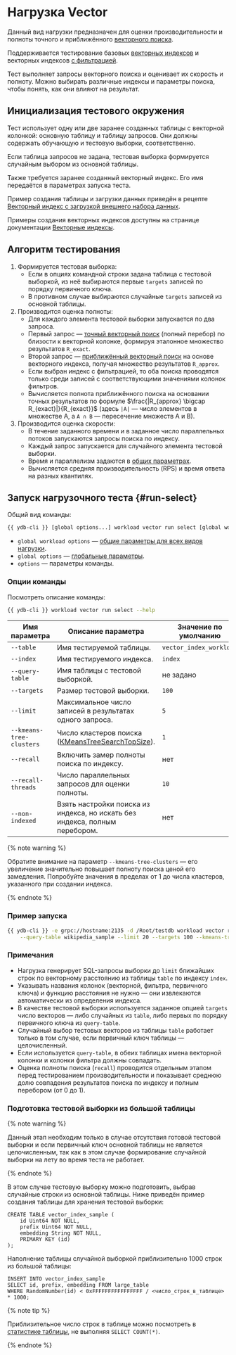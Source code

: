 # Нагрузка Vector

Данный вид нагрузки предназначен для оценки производительности и полноты точного и приближённого [векторного поиска](../../concepts/vector_search.md).

Поддерживается тестирование базовых [векторных индексов](../../yql/reference/syntax/create_table/vector_index.md) и векторных индексов [с фильтрацией](../../yql/reference/syntax/create_table/vector_index.md#filtered).

Тест выполняет запросы векторного поиска и оценивает их скорость и полноту. Можно выбирать различные индексы и параметры поиска, чтобы понять, как они влияют на результат.

## Инициализация тестового окружения

Тест использует одну или две заранее созданных таблицы с векторной колонкой: основную таблицу и таблицу запросов. Они должны содержать обучающую и тестовую выборки, соответственно.

Если таблица запросов не задана, тестовая выборка формируется случайным выбором из основной таблицы.

Также требуется заранее созданный векторный индекс. Его имя передаётся в параметрах запуска теста.

Пример создания таблицы и загрузки данных приведён в рецепте [Векторный индекс с загрузкой внешнего набора данных](../../recipes/vector-search/vector-index-with-prepared-dataset.md).

Примеры создания векторных индексов доступны на странице документации [Векторные индексы](../../dev/vector-indexes.md#types).

## Алгоритм тестирования

1. Формируется тестовая выборка:
   - Если в опциях командной строки задана таблица с тестовой выборкой, из неё выбираются первые `targets` записей по порядку первичного ключа.
   - В противном случае выбираются случайные `targets` записей из основной таблицы.
2. Производится оценка полноты:
   - Для каждого элемента тестовой выборки запускается по два запроса.
   - Первый запрос — [точный векторный поиск](../../concepts/vector_search.md#vector-search-exact) (полный перебор) по близости к векторной колонке, формируя эталонное множество результатов `R_exact`.
   - Второй запрос — [приближённый векторный поиск](../../concepts/vector_search.md#vector-search-index) на основе векторного индекса, получая множество результатов `R_approx`.
   - Если выбран индекс с фильтрацией, то оба поиска проводятся только среди записей с соответствующими значениями колонок фильтров.
   - Вычисляется полнота приближённого поиска на основании точных результатов по формуле $\frac{|R_{approx} \bigcap R_{exact}|}{R_{exact}}$ (здесь `|A|` — число элементов в множестве A, а `A ∩ B` — пересечение множеств A и B).
3. Производится оценка скорости:
   - В течение заданного времени и в заданное число параллельных потоков запускаются запросы поиска по индексу.
   - Каждый запрос запускается для случайного элемента тестовой выборки.
   - Время и параллелизм задаются в [общих параметрах](commands/workload/index.md#global_workload_options).
   - Вычисляется средняя производительность (RPS) и время ответа на разных квантилях.

## Запуск нагрузочного теста {#run-select}

Общий вид команды:

```bash
{{ ydb-cli }} [global options...] workload vector run select [global workload options...] [options...]
```

* `global workload options` — [общие параметры для всех видов нагрузки](commands/workload/index.md#global_workload_options).
* `global options` — [глобальные параметры](commands/global-options.md).
* `options` — параметры команды.

### Опции команды

Посмотреть описание команды:

```bash
{{ ydb-cli }} workload vector run select --help
```

Имя параметра              | Описание параметра                                       | Значение по умолчанию
---|---|---
`--table`                  | Имя тестируемой таблицы.                                 | `vector_index_workload`
`--index`                  | Имя тестируемого индекса.                                | `index`
`--query-table`            | Имя таблицы с тестовой выборкой.                         | не задано
`--targets`                | Размер тестовой выборки.                                 | `100`
`--limit`                  | Максимальное число записей в результатах одного запроса. | `5`
`--kmeans-tree-clusters`   | Число кластеров поиска ([KMeansTreeSearchTopSize](../../yql/reference/syntax/select/vector_index.md#kmeanstreesearchtopsize)). | `1`
`--recall`                 | Включить замер полноты поиска по индексу.                | нет
`--recall-threads`         | Число параллельных запросов для оценки полноты.          | `10`
`--non-indexed`            | Взять настройки поиска из индекса, но искать без индекса, полным перебором. | нет

{% note warning %}

Обратите внимание на параметр `--kmeans-tree-clusters` — его увеличение значительно повышает полноту поиска ценой его замедления. Попробуйте значения в пределах от 1 до числа кластеров, указанного при создании индекса.

{% endnote %}

### Пример запуска

```bash
{{ ydb-cli }} -e grpc://hostname:2135 -d /Root/testdb workload vector run select --table wikipedia --index idx_vector --limit 20 \
    --query-table wikipedia_sample --limit 20 --targets 100 --kmeans-tree-clusters 10 --recall
```

### Примечания

- Нагрузка генерирует SQL-запросы выборки до `limit` ближайших строк по векторному расстоянию из таблицы `table` по индексу `index`.
- Указывать названия колонок (векторной, фильтра, первичного ключа) и функцию расстояния не нужно — они извлекаются автоматически из определения индекса.
- В качестве тестовой выборки используется заданное опцией `targets` число векторов — либо случайных из `table`, либо первых по порядку первичного ключа из `query-table`.
- Случайный выбор тестовых векторов из таблицы `table` работает только в том случае, если первичный ключ таблицы — целочисленный.
- Если используется `query-table`, в обеих таблицах имена векторной колонки и колонки фильтра должны совпадать.
- Оценка полноты поиска (`recall`) проводится отдельным этапом перед тестированием производительности и показывает среднюю долю совпадения результатов поиска по индексу и полным перебором (от 0 до 1).

### Подготовка тестовой выборки из большой таблицы

{% note warning %}

Данный этап необходим только в случае отсутствия готовой тестовой выборки и если первичный ключ основной таблицы не является целочисленным, так как в этом случае формирование случайной выборки на лету во время теста не работает.

{% endnote %}

В этом случае тестовую выборку можно подготовить, выбрав случайные строки из основной таблицы. Ниже приведён пример создания таблицы для хранения тестовой выборки:

```yql
CREATE TABLE vector_index_sample (
    id Uint64 NOT NULL,
    prefix Uint64 NOT NULL,
    embedding String NOT NULL,
    PRIMARY KEY (id)
);
```

Наполнение таблицы случайной выборкой приблизительно 1000 строк из большой таблицы:

```yql
INSERT INTO vector_index_sample
SELECT id, prefix, embedding FROM large_table
WHERE RandomNumber(id) < 0xFFFFFFFFFFFFFFFF / <число_строк_в_таблице> * 1000;
```

{% note tip %}

Приблизительное число строк в таблице можно посмотреть в [статистике таблицы](commands/scheme-describe.md), не выполняя `SELECT COUNT(*)`.

{% endnote %}
